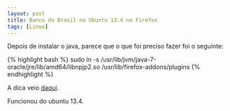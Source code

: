 ```yaml
---
layout: post
title: Banco do Brasil no Ubuntu 13.4 no Firefox
tags: [Linux]
---
```


Depois de instalar o java, parece que o que foi preciso fazer foi o seguinte:

{% highlight bash %}
sudo ln -s /usr/lib/jvm/java-7-oracle/jre/lib/amd64/libnpjp2.so /usr/lib/firefox-addons/plugins
{% endhighlight %}

A dica veio [daqui](http://rodrigo.utopia.org.br/2012/10/08/acessando-o-banco-do-brasil-no-ubuntu-12-04-64bits/).

Funcionou do ubuntu 13.4.
